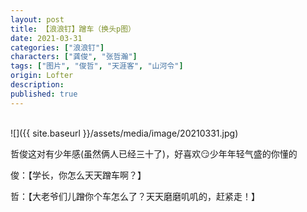 ```yaml
---
layout: post
title: 【浪浪钉】蹭车（换头p图）
date: 2021-03-31
categories: ["浪浪钉"]
characters: ["龚俊", "张哲瀚"]
tags: ["图片", "俊哲", "天涯客", "山河令"]
origin: Lofter
description: 
published: true
---
```


<br>
![]({{ site.baseurl }}/assets/media/image/20210331.jpg)

哲俊这对有少年感(虽然俩人已经三十了)，好喜欢😏少年年轻气盛的你懂的

俊：【学长，你怎么天天蹭车啊？】

哲：【大老爷们儿蹭你个车怎么了？天天磨磨叽叽的，赶紧走！】
